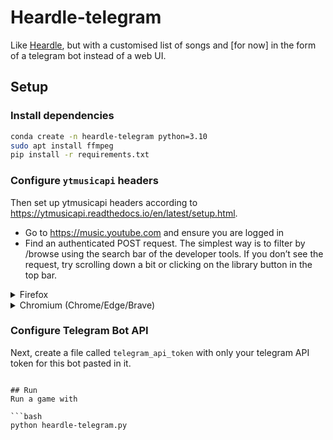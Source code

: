 # Heardle-telegram
Like [Heardle](https://www.heardle.app), but with a customised list of songs and [for now] in the form of a telegram bot instead of a web UI.

## Setup

### Install dependencies
```bash
conda create -n heardle-telegram python=3.10
sudo apt install ffmpeg
pip install -r requirements.txt
```

### Configure `ytmusicapi` headers
Then set up ytmusicapi headers according to https://ytmusicapi.readthedocs.io/en/latest/setup.html.
* Go to https://music.youtube.com and ensure you are logged in
* Find an authenticated POST request. The simplest way is to filter by /browse using the search bar of the developer tools. If you don’t see the request, try scrolling down a bit or clicking on the library button in the top bar.
<details><summary>Firefox </summary>

* Verify that the request looks like this: **Status** 200, **Method** POST, **Domain** music.youtube.com, **File** `browse?...`
* Copy the request headers (right click > copy > copy request headers)
</details>

<details>
<summary>Chromium (Chrome/Edge/Brave)</summary>

* Verify that the request looks like this: **Status** 200, **Type** xhr, **Name** `browse?...`
* Click on the Name of any matching request. In the “Headers” tab, scroll to the section “Request headers” and copy everything starting from “accept: */*” to the end of the section
</details>

### Configure Telegram Bot API
Next, create a file called `telegram_api_token` with only your telegram API token for this bot pasted in it.
```

## Run
Run a game with

```bash
python heardle-telegram.py
```